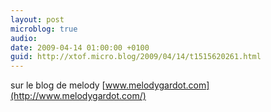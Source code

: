 ```yaml
---
layout: post
microblog: true
audio: 
date: 2009-04-14 01:00:00 +0100
guid: http://xtof.micro.blog/2009/04/14/t1515620261.html
---
```

sur le blog de melody [www.melodygardot.com](http://www.melodygardot.com/)
